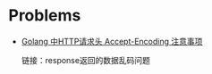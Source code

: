 # Problems

+   [Golang 中HTTP请求头 Accept-Encoding 注意事项](https://emacsist.github.io/2018/04/04/golang-中http请求头-accept-encoding-注意事项/)

    链接：response返回的数据乱码问题